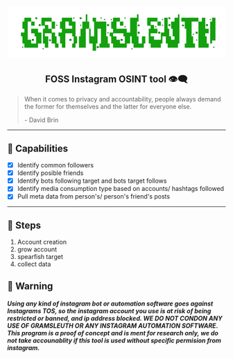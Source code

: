 






<div align="center">

# ![logo](/README/Logo.png "Logo.png")

## FOSS Instagram OSINT tool :eye_speech_bubble:

</div>


> When it comes to privacy and accountability, people always demand the former for themselves and the latter for everyone else. 
>
> \- David Brin

---

## :handshake: Capabilities

- [x] Identify common followers
- [x] Identify posible friends
- [x] Identify bots following target and bots target follows
- [x] Identify media consumption type based on accounts/ hashtags followed
- [x] Pull meta data from person's/ person's friend's posts

---
## :foot: Steps

1. Account creation
2. grow account
3. spearfish target
4. collect data

## :rotating_light: Warning

##### Using any kind of instagram bot or automation software goes against Instagrams TOS, so the instagram account you use is at risk of being restricted or banned, and ip address blocked. WE DO NOT CONDON ANY USE OF GRAMSLEUTH OR ANY INSTAGRAM AUTOMATION SOFTWARE. This program is a proof of concept and is ment for research only, we do not take accounablity if this tool is used without specific permision from instagram.






